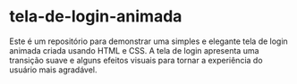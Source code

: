 # tela-de-login-animada
Este é um repositório para demonstrar uma simples e elegante tela de login animada criada usando HTML e CSS. A tela de login apresenta uma transição suave e alguns efeitos visuais para tornar a experiência do usuário mais agradável.
